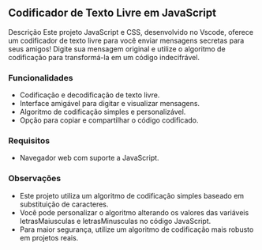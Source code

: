 ## Codificador de Texto Livre em JavaScript
Descrição
Este projeto JavaScript e CSS, desenvolvido no Vscode, oferece um codificador de texto livre para você enviar mensagens secretas para seus amigos! Digite sua mensagem original e utilize o algoritmo de codificação para transformá-la em um código indecifrável.
### Funcionalidades
+	Codificação e decodificação de texto livre.
+	Interface amigável para digitar e visualizar mensagens.
+	Algoritmo de codificação simples e personalizável.
+	Opção para copiar e compartilhar o código codificado.
### Requisitos
+	Navegador web com suporte a JavaScript.


### Observações
+	Este projeto utiliza um algoritmo de codificação simples baseado em substituição de caracteres.
+	Você pode personalizar o algoritmo alterando os valores das variáveis letrasMaiusculas e letrasMinusculas no código JavaScript.
+	Para maior segurança, utilize um algoritmo de codificação mais robusto em projetos reais.


